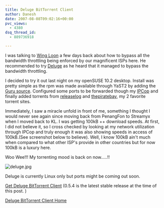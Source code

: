 ```yaml
---
title: Deluge BitTorrent Client
author: Danesh
date: 2007-08-08T09:02:16+00:00
pvc_views:
  - 4380
dsq_thread_id:
  - 889736918

---
```

I was talking to [Wing Loon][1] a few days back about how to bypass all the bandwidth throttling being enforced by our magnificent ISPs here. He recommended to try [Deluge][2] as he heard that it managed to bypass the bandwidth throttling.

I decided to try it out last night on my openSUSE 10.2 desktop. Install was pretty simple as the rpm was made available through YaST2 by adding the [Guru source][3]. Configured some ports to be forwarded though my [IPCop][4] and finally added torrents from [releaselog][5] and [thepiratebay][6], my 2 favorite torrent sites.

Immediately, I saw a miracle unfold in front of me, something I thought I would never see again since moving back from PenangFon to Streamyx when I moved back to KL. I was getting 100kB ++ download speeds. At first, I did not believe it, so I cross checked by looking at my network utilization through IPCop and truly enough it was also showing speeds in access of 100kB.(See screenshot below to believe). Well, I know 100kB ain't much when compared to what other ISP's provide in other countries but for now 100kB is a luxury here.

Woo Wee!!! My torrenting mood is back on now.....!!

![deluge.jpg][7] 

Deluge is currently Linux only but ports might be coming out soon.

[Get Deluge BitTorrent Client][8] (0.5.4 is the latest stable release at the time of this post. )

[Deluge BitTorrent Client Home][2]

 [1]: http://wingloon.com/2007/08/07/deluge-054/
 [2]: http://deluge-torrent.org/
 [3]: http://ftp.gwdg.de/pub/linux/misc/suser-guru/rpm/10.2/
 [4]: http://www.ipcop.org/
 [5]: http://rlslog.net/
 [6]: http://thepiratebay.org/
 [7]: /wp-content/uploads/2007/08/deluge.jpg
 [8]: http://deluge-torrent.org/downloads